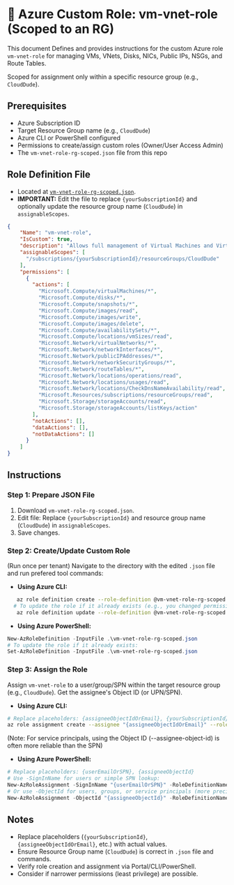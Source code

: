 # 🚀 Azure Custom Role: vm-vnet-role (Scoped to an  RG)

This document Defines and provides instructions for the custom Azure role `vm-vnet-role` for managing VMs, VNets, Disks, NICs, Public IPs, NSGs, and Route Tables.

Scoped for assignment only within a specific resource group (e.g., `CloudDude`).

## Prerequisites

*   Azure Subscription ID
*   Target Resource Group name (e.g., `CloudDude`)
*   Azure CLI or PowerShell configured
*   Permissions to create/assign custom roles (Owner/User Access Admin)
*   The `vm-vnet-role-rg-scoped.json` file from this repo

## Role Definition File

*   Located at [`vm-vnet-role-rg-scoped.json`](./vm-vnet-role-rg-scoped.json).
*   **IMPORTANT:** Edit the file to replace `{yourSubscriptionId}` and optionally update the resource group name (`CloudDude`) in `assignableScopes`.

```json
{
    "Name": "vm-vnet-role",
    "IsCustom": true,
    "description": "Allows full management of Virtual Machines and Virtual Networks and their related core components (Disks, NICs, Public IPs, NSGs, Route Tables). Assignable only within the CloudDude resource group.",
    "assignableScopes": [
      "/subscriptions/{yourSubscriptionId}/resourceGroups/CloudDude"
    ],
    "permissions": [
      {
        "actions": [
          "Microsoft.Compute/virtualMachines/*",
          "Microsoft.Compute/disks/*",
          "Microsoft.Compute/snapshots/*",
          "Microsoft.Compute/images/read",
          "Microsoft.Compute/images/write",
          "Microsoft.Compute/images/delete",
          "Microsoft.Compute/availabilitySets/*",
          "Microsoft.Compute/locations/vmSizes/read",
          "Microsoft.Network/virtualNetworks/*",
          "Microsoft.Network/networkInterfaces/*",
          "Microsoft.Network/publicIPAddresses/*",
          "Microsoft.Network/networkSecurityGroups/*",
          "Microsoft.Network/routeTables/*",
          "Microsoft.Network/locations/operations/read",
          "Microsoft.Network/locations/usages/read",
          "Microsoft.Network/locations/CheckDnsNameAvailability/read",
          "Microsoft.Resources/subscriptions/resourceGroups/read",
          "Microsoft.Storage/storageAccounts/read",
          "Microsoft.Storage/storageAccounts/listKeys/action"
        ],
        "notActions": [],
        "dataActions": [],
        "notDataActions": []
      }
    ]
}
```

## Instructions

### Step 1: Prepare JSON File

1.  Download `vm-vnet-role-rg-scoped.json`.
2.  Edit file: Replace `{yourSubscriptionId}` and resource group name (`CloudDude`) in `assignableScopes`.
3.  Save changes.
   
### Step 2: Create/Update Custom Role

(Run once per tenant) Navigate to the directory with the edited `.json` file and run prefered tool commands:

*   **Using Azure CLI:**
 ```bash
    az role definition create --role-definition @vm-vnet-role-rg-scoped.json
   # To update the role if it already exists (e.g., you changed permissions):
    az role definition update --role-definition @vm-vnet-role-rg-scoped.json 
 ```
*   **Using Azure PowerShell:**
 ```Powershell
 New-AzRoleDefinition -InputFile .\vm-vnet-role-rg-scoped.json
 # To update the role if it already exists:
 Set-AzRoleDefinition -InputFile .\vm-vnet-role-rg-scoped.json
```
 
### Step 3: Assign the Role
Assign `vm-vnet-role` to a user/group/SPN within the target resource group (e.g., `CloudDude`). Get the assignee's Object ID (or UPN/SPN).
* **Using Azure CLI:**
```bash
# Replace placeholders: {assigneeObjectIdOrEmail}, {yourSubscriptionId}
az role assignment create --assignee "{assigneeObjectIdOrEmail}" --role "vm-vnet-role" --resource-group "CloudDude" --subscription "{yourSubscriptionId}"
```
(Note: For service principals, using the Object ID (--assignee-object-id) is often more reliable than the SPN)

* **Using Azure PowerShell:**
```powershell
# Replace placeholders: {userEmailOrSPN}, {assigneeObjectId}
# Use -SignInName for users or simple SPN lookup:
New-AzRoleAssignment -SignInName "{userEmailOrSPN}" -RoleDefinitionName "vm-vnet-role" -ResourceGroupName "CloudDude"
# Or use -ObjectId for users, groups, or service principals (more precise):
New-AzRoleAssignment -ObjectId "{assigneeObjectId}" -RoleDefinitionName "vm-vnet-role" -ResourceGroupName "CloudDude"
```
## Notes

*   Replace placeholders (`{yourSubscriptionId}`, `{assigneeObjectIdOrEmail}`, etc.) with actual values.
*   Ensure Resource Group name (`CloudDude`) is correct in `.json` file and commands.
*   Verify role creation and assignment via Portal/CLI/PowerShell.
*   Consider if narrower permissions (least privilege) are possible.
